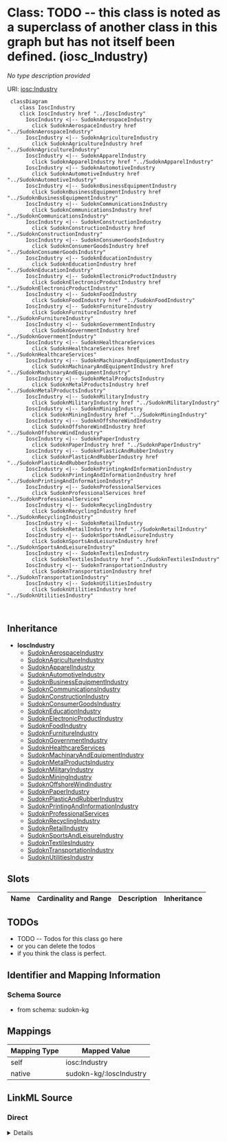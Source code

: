 

# Class: TODO -- this class is noted as a superclass of another class in this graph but has not itself been defined. (iosc_Industry)


_No type description provided_





URI: [iosc:Industry](https://spec.industrialontologies.org/ontology/supplychain/SupplyChain/Industry)






```mermaid
 classDiagram
    class IoscIndustry
    click IoscIndustry href "../IoscIndustry"
      IoscIndustry <|-- SudoknAerospaceIndustry
        click SudoknAerospaceIndustry href "../SudoknAerospaceIndustry"
      IoscIndustry <|-- SudoknAgricultureIndustry
        click SudoknAgricultureIndustry href "../SudoknAgricultureIndustry"
      IoscIndustry <|-- SudoknApparelIndustry
        click SudoknApparelIndustry href "../SudoknApparelIndustry"
      IoscIndustry <|-- SudoknAutomotiveIndustry
        click SudoknAutomotiveIndustry href "../SudoknAutomotiveIndustry"
      IoscIndustry <|-- SudoknBusinessEquipmentIndustry
        click SudoknBusinessEquipmentIndustry href "../SudoknBusinessEquipmentIndustry"
      IoscIndustry <|-- SudoknCommunicationsIndustry
        click SudoknCommunicationsIndustry href "../SudoknCommunicationsIndustry"
      IoscIndustry <|-- SudoknConstructionIndustry
        click SudoknConstructionIndustry href "../SudoknConstructionIndustry"
      IoscIndustry <|-- SudoknConsumerGoodsIndustry
        click SudoknConsumerGoodsIndustry href "../SudoknConsumerGoodsIndustry"
      IoscIndustry <|-- SudoknEducationIndustry
        click SudoknEducationIndustry href "../SudoknEducationIndustry"
      IoscIndustry <|-- SudoknElectronicProductIndustry
        click SudoknElectronicProductIndustry href "../SudoknElectronicProductIndustry"
      IoscIndustry <|-- SudoknFoodIndustry
        click SudoknFoodIndustry href "../SudoknFoodIndustry"
      IoscIndustry <|-- SudoknFurnitureIndustry
        click SudoknFurnitureIndustry href "../SudoknFurnitureIndustry"
      IoscIndustry <|-- SudoknGovernmentIndustry
        click SudoknGovernmentIndustry href "../SudoknGovernmentIndustry"
      IoscIndustry <|-- SudoknHealthcareServices
        click SudoknHealthcareServices href "../SudoknHealthcareServices"
      IoscIndustry <|-- SudoknMachinaryAndEquipmentIndustry
        click SudoknMachinaryAndEquipmentIndustry href "../SudoknMachinaryAndEquipmentIndustry"
      IoscIndustry <|-- SudoknMetalProductsIndustry
        click SudoknMetalProductsIndustry href "../SudoknMetalProductsIndustry"
      IoscIndustry <|-- SudoknMilitaryIndustry
        click SudoknMilitaryIndustry href "../SudoknMilitaryIndustry"
      IoscIndustry <|-- SudoknMiningIndustry
        click SudoknMiningIndustry href "../SudoknMiningIndustry"
      IoscIndustry <|-- SudoknOffshoreWindIndustry
        click SudoknOffshoreWindIndustry href "../SudoknOffshoreWindIndustry"
      IoscIndustry <|-- SudoknPaperIndustry
        click SudoknPaperIndustry href "../SudoknPaperIndustry"
      IoscIndustry <|-- SudoknPlasticAndRubberIndustry
        click SudoknPlasticAndRubberIndustry href "../SudoknPlasticAndRubberIndustry"
      IoscIndustry <|-- SudoknPrintingAndInformationIndustry
        click SudoknPrintingAndInformationIndustry href "../SudoknPrintingAndInformationIndustry"
      IoscIndustry <|-- SudoknProfessionalServices
        click SudoknProfessionalServices href "../SudoknProfessionalServices"
      IoscIndustry <|-- SudoknRecyclingIndustry
        click SudoknRecyclingIndustry href "../SudoknRecyclingIndustry"
      IoscIndustry <|-- SudoknRetailIndustry
        click SudoknRetailIndustry href "../SudoknRetailIndustry"
      IoscIndustry <|-- SudoknSportsAndLeisureIndustry
        click SudoknSportsAndLeisureIndustry href "../SudoknSportsAndLeisureIndustry"
      IoscIndustry <|-- SudoknTextilesIndustry
        click SudoknTextilesIndustry href "../SudoknTextilesIndustry"
      IoscIndustry <|-- SudoknTransportationIndustry
        click SudoknTransportationIndustry href "../SudoknTransportationIndustry"
      IoscIndustry <|-- SudoknUtilitiesIndustry
        click SudoknUtilitiesIndustry href "../SudoknUtilitiesIndustry"
      
      
```





## Inheritance
* **IoscIndustry**
    * [SudoknAerospaceIndustry](../classes/SudoknAerospaceIndustry.md)
    * [SudoknAgricultureIndustry](../classes/SudoknAgricultureIndustry.md)
    * [SudoknApparelIndustry](../classes/SudoknApparelIndustry.md)
    * [SudoknAutomotiveIndustry](../classes/SudoknAutomotiveIndustry.md)
    * [SudoknBusinessEquipmentIndustry](../classes/SudoknBusinessEquipmentIndustry.md)
    * [SudoknCommunicationsIndustry](../classes/SudoknCommunicationsIndustry.md)
    * [SudoknConstructionIndustry](../classes/SudoknConstructionIndustry.md)
    * [SudoknConsumerGoodsIndustry](../classes/SudoknConsumerGoodsIndustry.md)
    * [SudoknEducationIndustry](../classes/SudoknEducationIndustry.md)
    * [SudoknElectronicProductIndustry](../classes/SudoknElectronicProductIndustry.md)
    * [SudoknFoodIndustry](../classes/SudoknFoodIndustry.md)
    * [SudoknFurnitureIndustry](../classes/SudoknFurnitureIndustry.md)
    * [SudoknGovernmentIndustry](../classes/SudoknGovernmentIndustry.md)
    * [SudoknHealthcareServices](../classes/SudoknHealthcareServices.md)
    * [SudoknMachinaryAndEquipmentIndustry](../classes/SudoknMachinaryAndEquipmentIndustry.md)
    * [SudoknMetalProductsIndustry](../classes/SudoknMetalProductsIndustry.md)
    * [SudoknMilitaryIndustry](../classes/SudoknMilitaryIndustry.md)
    * [SudoknMiningIndustry](../classes/SudoknMiningIndustry.md)
    * [SudoknOffshoreWindIndustry](../classes/SudoknOffshoreWindIndustry.md)
    * [SudoknPaperIndustry](../classes/SudoknPaperIndustry.md)
    * [SudoknPlasticAndRubberIndustry](../classes/SudoknPlasticAndRubberIndustry.md)
    * [SudoknPrintingAndInformationIndustry](../classes/SudoknPrintingAndInformationIndustry.md)
    * [SudoknProfessionalServices](../classes/SudoknProfessionalServices.md)
    * [SudoknRecyclingIndustry](../classes/SudoknRecyclingIndustry.md)
    * [SudoknRetailIndustry](../classes/SudoknRetailIndustry.md)
    * [SudoknSportsAndLeisureIndustry](../classes/SudoknSportsAndLeisureIndustry.md)
    * [SudoknTextilesIndustry](../classes/SudoknTextilesIndustry.md)
    * [SudoknTransportationIndustry](../classes/SudoknTransportationIndustry.md)
    * [SudoknUtilitiesIndustry](../classes/SudoknUtilitiesIndustry.md)



## Slots

| Name | Cardinality and Range | Description | Inheritance |
| ---  | --- | --- | --- |









## TODOs

* TODO -- Todos for this class go here
* or you can delete the todos
* if you think the class is perfect.

## Identifier and Mapping Information







### Schema Source


* from schema: sudokn-kg




## Mappings

| Mapping Type | Mapped Value |
| ---  | ---  |
| self | iosc:Industry |
| native | sudokn-kg/:IoscIndustry |







## LinkML Source

<!-- TODO: investigate https://stackoverflow.com/questions/37606292/how-to-create-tabbed-code-blocks-in-mkdocs-or-sphinx -->

### Direct

<details>
```yaml
name: iosc_Industry
description: No type description provided
title: TODO -- this class is noted as a superclass of another class in this graph
  but has not itself been defined.
todos:
- TODO -- Todos for this class go here
- or you can delete the todos
- if you think the class is perfect.
notes:
- Class with 0 occurences.
from_schema: sudokn-kg
rank: 1000
class_uri: iosc:Industry

```
</details>

### Induced

<details>
```yaml
name: iosc_Industry
description: No type description provided
title: TODO -- this class is noted as a superclass of another class in this graph
  but has not itself been defined.
todos:
- TODO -- Todos for this class go here
- or you can delete the todos
- if you think the class is perfect.
notes:
- Class with 0 occurences.
from_schema: sudokn-kg
rank: 1000
class_uri: iosc:Industry

```
</details>